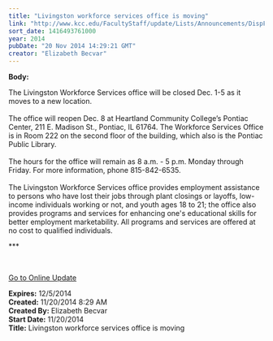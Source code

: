 ```yaml
---
title: "Livingston workforce services office is moving"
link: "http://www.kcc.edu/FacultyStaff/update/Lists/Announcements/DispForm.aspx?ID=1738"
sort_date: 1416493761000
year: 2014
pubDate: "20 Nov 2014 14:29:21 GMT"
creator: "Elizabeth Becvar"
---
```


<div><b>Body:</b> <div class="ExternalClassBD4546FA93814E5F90CDBD292E53DE3F"><p>​The Livingston Workforce Services office will be closed Dec. 1-5 as it moves to a new location.<br /><br />The office will reopen Dec. 8 at Heartland Community College’s Pontiac Center, 211 E. Madison St., Pontiac, IL 61764. The Workforce Services Office is in Room 222 on the second floor of the building, which also is the Pontiac Public Library.<br /><br />The hours for the office will remain as 8 a.m. - 5 p.m. Monday through Friday. For more information, phone 815-842-6535. <br /><br />The Livingston Workforce Services office provides employment assistance to persons who have lost their jobs through plant closings or layoffs, low-income individuals working or not, and youth ages 18 to 21; the office also provides programs and services for enhancing one's educational skills for better employment marketability. All programs and services are offered at no cost to qualified individuals.</p>
<p>***</p>
<p> </p>
<p><a href="/FacultyStaff/update/Pages/dailyupdate.aspx">Go to Online Update</a><br /></p></div></div>
<div><b>Expires:</b> 12/5/2014</div>
<div><b>Created:</b> 11/20/2014 8:29 AM</div>
<div><b>Created By:</b> Elizabeth Becvar</div>
<div><b>Start Date:</b> 11/20/2014</div>
<div><b>Title:</b> Livingston workforce services office is moving</div>
